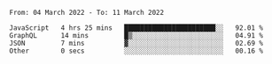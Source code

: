 <!--START_SECTION:waka-->

```text
From: 04 March 2022 - To: 11 March 2022

JavaScript   4 hrs 25 mins   ███████████████████████░░   92.01 %
GraphQL      14 mins         █▒░░░░░░░░░░░░░░░░░░░░░░░   04.91 %
JSON         7 mins          ▓░░░░░░░░░░░░░░░░░░░░░░░░   02.69 %
Other        0 secs          ░░░░░░░░░░░░░░░░░░░░░░░░░   00.16 %
```

<!--END_SECTION:waka-->
